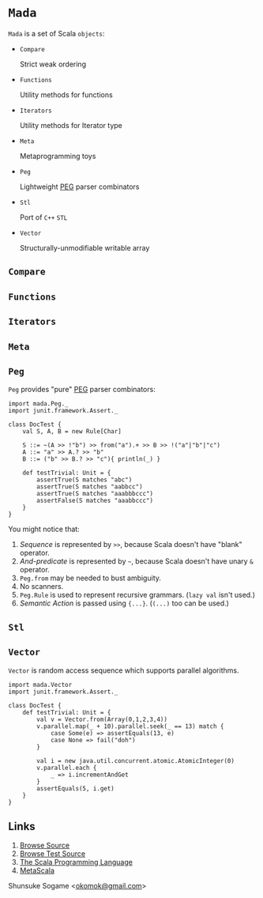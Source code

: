 # `Mada`

`Mada` is a set of Scala `objects`:

- `Compare`

    Strict weak ordering

- `Functions`

    Utility methods for functions

- `Iterators`

    Utility methods for Iterator type

- `Meta`

    Metaprogramming toys

- `Peg`

    Lightweight [PEG] parser combinators

- `Stl`

    Port of `C++` `STL`

- `Vector`

    Structurally-unmodifiable writable array



## `Compare`



## `Functions`



## `Iterators`



## `Meta`



## `Peg`

`Peg` provides "pure" [PEG] parser combinators:

    import mada.Peg._
    import junit.framework.Assert._

    class DocTest {
        val S, A, B = new Rule[Char]

        S ::= ~(A >> !"b") >> from("a").+ >> B >> !("a"|"b"|"c")
        A ::= "a" >> A.? >> "b"
        B ::= ("b" >> B.? >> "c"){ println(_) }

        def testTrivial: Unit = {
            assertTrue(S matches "abc")
            assertTrue(S matches "aabbcc")
            assertTrue(S matches "aaabbbccc")
            assertFalse(S matches "aaabbccc")
        }
    }

You might notice that:

1. *Sequence* is represented by `>>`, because Scala doesn't have "blank" operator.
1. *And-predicate* is represented by `~`, because Scala doesn't have unary `&` operator.
1. `Peg.from` may be needed to bust ambiguity.
1. No scanners.
1. `Peg.Rule` is used to represent recursive grammars. (`lazy val` isn't used.)
1. *Semantic Action* is passed using `{...}`. (`(...)` too can be used.)



## `Stl`



## `Vector`

`Vector` is random access sequence which supports parallel algorithms.

    import mada.Vector
    import junit.framework.Assert._

    class DocTest {
        def testTrivial: Unit = {
            val v = Vector.from(Array(0,1,2,3,4))
            v.parallel.map(_ + 10).parallel.seek(_ == 13) match {
                case Some(e) => assertEquals(13, e)
                case None => fail("doh")
            }

            val i = new java.util.concurrent.atomic.AtomicInteger(0)
            v.parallel.each {
                _ => i.incrementAndGet
            }
            assertEquals(5, i.get)
        }
    }



## Links

1. [Browse Source]
1. [Browse Test Source]
1. [The Scala Programming Language]
1. [MetaScala]



Shunsuke Sogame <<okomok@gmail.com>>



[MIT License]: http://www.opensource.org/licenses/mit-license.php "MIT License"
[Browse Source]: http://github.com/okomok/mada/tree/master/src/main/scala/mada "Browse Source"
[Browse Test Source]: http://github.com/okomok/mada/tree/master/src/test/scala/madatest "Browse Test Source"
[The Scala Programming Language]: http://www.scala-lang.org/ "The Scala Programming Language"
[PEG]: http://en.wikipedia.org/wiki/Parsing_expression_grammar "PEG"
[MetaScala]: http://www.assembla.com/wiki/show/metascala

